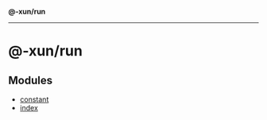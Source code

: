 **@-xun/run**

***

# @-xun/run

## Modules

- [constant](constant/README.md)
- [index](index/README.md)
